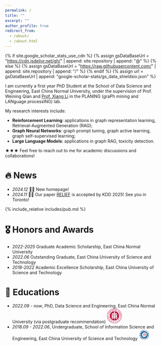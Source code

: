 ```yaml
---
permalink: /
title: ""
excerpt: ""
author_profile: true
redirect_from: 
  - /about/
  - /about.html
---
```


{% if site.google_scholar_stats_use_cdn %}
{% assign gsDataBaseUrl = "https://cdn.jsdelivr.net/gh/" | append: site.repository | append: "@" %}
{% else %}
{% assign gsDataBaseUrl = "https://raw.githubusercontent.com/" | append: site.repository | append: "/" %}
{% endif %}
{% assign url = gsDataBaseUrl | append: "google-scholar-stats/gs_data_shieldsio.json" %}

<span class='anchor' id='about-me'></span>

I am currently a first year PhD Student at the School of Data Science and Engineering, East China Normal University, under the supervision of Prof. Weining Qian and [Prof. Xiang Li](https://lixiang3776.github.io/) in the PLANING (graPh mining and LANguage processING) lab.

My research interests include:
- **Reinforcement Learning**: applications in graph representation learning, Retrieval-Augmented Generation (RAG);
- **Graph Neural Networks**: graph prompt tuning, graph active learning, graph self-supervised learning;
- **Large Language Models**: applications in graph RAG, toxicity detection.
<!-- My research interests include data mining, especially graph mining. The research work I have been involved in encompasses heterogeneous graph mining and weakly supervised learning on graphs. -->
<!-- Currently I am exploring the integration of Large Language Models (LLMs) with Graph Neural Networks (GNNs). -->

<!-- https://scholar.google.com.hk/citations?user=EH6ntM0AAAAJ&hl=zh-CN&oi=ao -->

★★★ Feel free to reach out to me for academic discussions and collaborations!


<span class='anchor' id='publications'></span>

# 🔥 News

- *2024.12* 🎉🎉 New homepage!
- *2024.11* 🥂🥂 Our paper [RELIEF](https://arxiv.org/pdf/2408.03195) is accepted by KDD 2025! See you in Toronto!

{% include_relative includes/pub.md %}


# 🎖 Honors and Awards
- *2022-2025* Graduate Academic Scholarship, East China Normal University
- *2022.06* Outstanding Graduate, East China University of Science and Technology 
- *2018-2022* Academic Excellence Scholarship, East China University of Science and Technology 


# 📖 Educations
- *2022.09 - now*, PhD, Data Science and Engineering, East China Normal University (via postgraduate recommendation) <img src='./images/logos/ecnu.png' style='width: 3.5em;'>
- *2018.09 - 2022.06*, Undergraduate, School of Information Science and Engineering, East China University of Science and Technology  <img src='./images/logos/ecust.png' style='width: 2.5em;'>

<!-- # 💬 Invited Talks
- *2021.06*, Lorem ipsum dolor sit amet, consectetur adipiscing elit. Vivamus ornare aliquet ipsum, ac tempus justo dapibus sit amet. 
- *2021.03*, Lorem ipsum dolor sit amet, consectetur adipiscing elit. Vivamus ornare aliquet ipsum, ac tempus justo dapibus sit amet.  \| [\[video\]](https://github.com/) -->

<!-- # 💻 Internships -->
<!-- - *2023.11 - now* NLP Research Intern, NLP Group, Shanghai AI Laboratory <img src='./images/logos/shailab-logo.svg' style='width: 1.90em;'>, Shanghai, China. -->